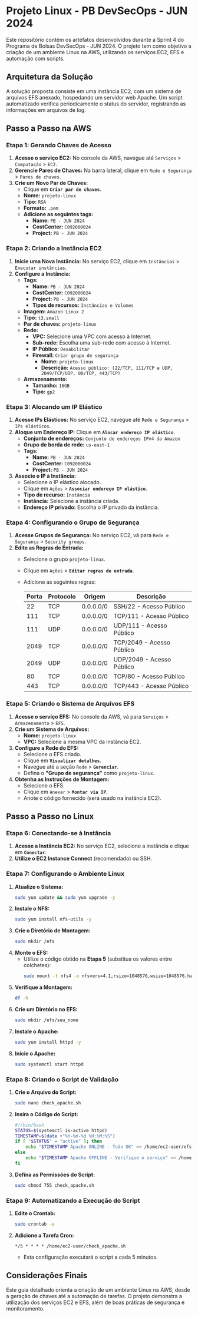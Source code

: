# Projeto Linux - PB DevSecOps - JUN 2024

Este repositório contém os artefatos desenvolvidos durante a Sprint 4 do Programa de Bolsas DevSecOps - JUN 2024. O projeto tem como objetivo a criação de um ambiente Linux na AWS, utilizando os serviços EC2, EFS e automação com scripts.

## Arquitetura da Solução

A solução proposta consiste em uma instância EC2, com um sistema de arquivos EFS anexado, hospedando um servidor web Apache. Um script automatizado verifica periodicamente o status do servidor, registrando as informações em arquivos de log.

## Passo a Passo na AWS

### Etapa 1: Gerando Chaves de Acesso

1. **Acesse o serviço EC2:** No console da AWS, navegue até `Serviços` > `Computação` > `EC2`.
2. **Gerencie Pares de Chaves:** Na barra lateral, clique em `Rede e Segurança` > `Pares de chaves`.
3. **Crie um Novo Par de Chaves:**
   - Clique em **`Criar par de chaves`**.
   - **Nome:** `projeto-linux`
   - **Tipo:** `RSA`
   - **Formato:** `.pem`
   - **Adicione as seguintes tags:**
     - **Name:** `PB - JUN 2024`
     - **CostCenter:** `C092000024`
     - **Project:** `PB - JUN 2024`

### Etapa 2: Criando a Instância EC2

1. **Inicie uma Nova Instância:** No serviço EC2, clique em `Instâncias` > `Executar instâncias`.
2. **Configure a Instância:**
   - **Tags:**
     - **Name:** `PB - JUN 2024`
     - **CostCenter:** `C092000024`
     - **Project:** `PB - JUN 2024`
     - **Tipos de recursos:** `Instâncias e Volumes`
   - **Imagem:** `Amazon Linux 2`
   - **Tipo:** `t3.small`
   - **Par de chaves:** `projeto-linux`
   - **Rede:**
     - **VPC:** Selecione uma VPC com acesso à Internet.
     - **Sub-rede:** Escolha uma sub-rede com acesso à Internet.
     - **IP Público:** `Desabilitar`
     - **Firewall:** `Criar grupo de segurança`
       - **Nome:** `projeto-linux`
       - **Descrição:** `Acesso público: (22/TCP, 111/TCP e UDP, 2049/TCP/UDP, 80/TCP, 443/TCP)`
   - **Armazenamento:**
     - **Tamanho:** `16GB`
     - **Tipo:** `gp2`

### Etapa 3: Alocando um IP Elástico

1. **Acesse IPs Elásticos:** No serviço EC2, navegue até `Rede e Segurança` > `IPs elásticos`.
2. **Aloque um Endereço IP:** Clique em **`Alocar endereço IP elástico`**.
   - **Conjunto de endereços:** `Conjunto de endereços IPv4 da Amazon`
   - **Grupo de borda de rede:** `us-east-1`
   - **Tags:**
     - **Name:** `PB - JUN 2024`
     - **CostCenter:** `C092000024`
     - **Project:** `PB - JUN 2024`
3. **Associe o IP à Instância:**
   - Selecione o IP elástico alocado.
   - Clique em `Ações` > **`Associar endereço IP elástico`**.
   - **Tipo de recurso:** `Instância`
   - **Instância:** Selecione a instância criada.
   - **Endereço IP privado:** Escolha o IP privado da instância.

### Etapa 4: Configurando o Grupo de Segurança

1. **Acesse Grupos de Segurança:** No serviço EC2, vá para `Rede e Segurança` > `Security groups`.
2. **Edite as Regras de Entrada:**
   - Selecione o grupo `projeto-linux`.
   - Clique em `Ações` > **`Editar regras de entrada`**.
   - Adicione as seguintes regras:

     | Porta | Protocolo | Origem     | Descrição              |
     |-------|-----------|------------|-----------------------|
     | 22    | TCP       | 0.0.0.0/0 | SSH/22 - Acesso Público |
     | 111   | TCP       | 0.0.0.0/0 | TCP/111 - Acesso Público |
     | 111   | UDP       | 0.0.0.0/0 | UDP/111 - Acesso Público |
     | 2049  | TCP       | 0.0.0.0/0 | TCP/2049 - Acesso Público |
     | 2049  | UDP       | 0.0.0.0/0 | UDP/2049 - Acesso Público |
     | 80    | TCP       | 0.0.0.0/0 | TCP/80 - Acesso Público  |
     | 443   | TCP       | 0.0.0.0/0 | TCP/443 - Acesso Público |

### Etapa 5: Criando o Sistema de Arquivos EFS

1. **Acesse o serviço EFS:** No console da AWS, vá para `Serviços` > `Armazenamento` > `EFS`.
2. **Crie um Sistema de Arquivos:**
   - **Nome:** `projeto-linux`
   - **VPC:** Selecione a mesma VPC da instância EC2.
3. **Configure a Rede do EFS:**
   - Selecione o EFS criado.
   - Clique em **`Visualizar detalhes`**.
   - Navegue até a seção `Rede` > **`Gerenciar`**.
   - Defina o **"Grupo de segurança"** como `projeto-linux`.
4. **Obtenha as Instruções de Montagem:**
   - Selecione o EFS.
   - Clique em `Anexar` > **`Montar via IP`**.
   - Anote o código fornecido (será usado na instância EC2).

## Passo a Passo no Linux

### Etapa 6: Conectando-se à Instância

1. **Acesse a Instância EC2:** No serviço EC2, selecione a instância e clique em **`Conectar`**.
2. **Utilize o EC2 Instance Connect** (recomendado) ou SSH.

### Etapa 7: Configurando o Ambiente Linux

1. **Atualize o Sistema:**
   ```bash
   sudo yum update && sudo yum upgrade -y
   ```
2. **Instale o NFS:**
   ```bash
   sudo yum install nfs-utils -y
   ```
3. **Crie o Diretório de Montagem:**
   ```bash
   sudo mkdir /efs
   ```
4. **Monte o EFS:**
   - Utilize o código obtido na **Etapa 5** (substitua os valores entre colchetes):
     ```bash
     sudo mount -t nfs4 -o nfsvers=4.1,rsize=1048576,wsize=1048576,hard,timeo=600,retrans=2,noresvport [IP do NFS]:/ [Diretório de montagem]
     ```
5. **Verifique a Montagem:**
   ```bash
   df -h
   ```
6. **Crie um Diretório no EFS:**
   ```bash
   sudo mkdir /efs/seu_nome
   ```
7. **Instale o Apache:**
   ```bash
   sudo yum install httpd -y
   ```
8. **Inicie o Apache:**
   ```bash
   sudo systemctl start httpd
   ```

### Etapa 8: Criando o Script de Validação

1. **Crie o Arquivo do Script:**
   ```bash
   sudo nano check_apache.sh
   ```
2. **Insira o Código do Script:**
   ```bash
   #!/bin/bash
   STATUS=$(systemctl is-active httpd)
   TIMESTAMP=$(date +"%Y-%m-%d %H:%M:%S")
   if [ "$STATUS" = "active" ]; then
       echo "$TIMESTAMP Apache ONLINE - Tudo OK" >> /home/ec2-user/efs/seu_nome/apache_online.log
   else
       echo "$TIMESTAMP Apache OFFLINE - Verifique o serviço" >> /home/ec2-user/efs/seu_nome/apache_offline.log
   fi
   ```
3. **Defina as Permissões do Script:**
   ```bash
   sudo chmod 755 check_apache.sh
   ```

### Etapa 9: Automatizando a Execução do Script

1. **Edite o Crontab:**
   ```bash
   sudo crontab -e
   ```
2. **Adicione a Tarefa Cron:**
   ```
   */5 * * * * /home/ec2-user/check_apache.sh
   ```
   - Esta configuração executará o script a cada 5 minutos.

## Considerações Finais

Este guia detalhado orienta a criação de um ambiente Linux na AWS, desde a geração de chaves até a automação de tarefas. O projeto demonstra a utilização dos serviços EC2 e EFS, além de boas práticas de segurança e monitoramento. 
